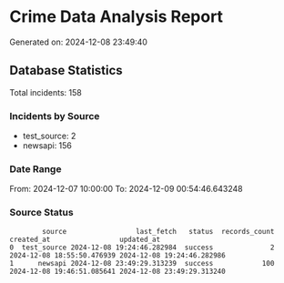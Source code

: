# Crime Data Analysis Report

Generated on: 2024-12-08 23:49:40

## Database Statistics

Total incidents: 158

### Incidents by Source

- test_source: 2
- newsapi: 156

### Date Range

From: 2024-12-07 10:00:00
To: 2024-12-09 00:54:46.643248

### Source Status

```
        source                 last_fetch   status  records_count                 created_at                 updated_at
0  test_source 2024-12-08 19:24:46.282984  success              2 2024-12-08 18:55:50.476939 2024-12-08 19:24:46.282986
1      newsapi 2024-12-08 23:49:29.313239  success            100 2024-12-08 19:46:51.085641 2024-12-08 23:49:29.313240
```
